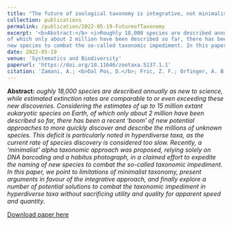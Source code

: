```yaml
---
title: "The future of zoological taxonomy is integrative, not minimalist"
collection: publications
permalink: /publication/2022-05-19-FutureofTaxonomy
excerpt: '<b>Abstract:</b> <i>Roughly 18,000 species are described annually as new to science, while estimated extinction rates are comparable to or even exceeding these new discoveries. Considering the estimates of up to 15 million extant eukaryotic species on Earth,
of which only about 2 million have been described so far, there has been a recent ‘boom’ of new potential approaches to more quickly discover and describe the millions of unknown species. This deficit is particularly noted in hyperdiverse taxa, as the current rate of species discovery is considered too slow. Recently, a ‘minimalist’ alpha taxonomic approach was proposed, relying solely on DNA barcoding and a habitus photograph, in a claimed effort to expedite the naming of
new species to combat the so-called taxonomic impediment. In this paper, we point to limitations of minimalist taxonomy, present arguments in favour of the integrative approach, and finally explore a number of potential solutions to combat the taxonomic impediment in hyperdiverse taxa without sacrificing utility and quality for apparent speed and quantity</i>.'
date: 2022-05-19
venue: 'Systematics and Biodiversity'
paperurl: 'https://doi.org/10.11646/zootaxa.5137.1.1'
citation: 'Zamani, A.; <b>Dal Pos, D.</b>; Fric, Z. F.; Orfinger, A. B.; Scherz, M. D.; Bartoňová, A. S.; Gante, H. F. (2022) The future of zoological taxonomy is integrative, not minimalist. <i>Systematics and Biodiversity</i>, 20(1): 1–14.'
---
```

<b>Abstract:</b> <i>oughly 18,000 species are described annually as new to science, while estimated extinction rates are comparable to or even exceeding these new discoveries. Considering the estimates of up to 15 million extant eukaryotic species on Earth,
of which only about 2 million have been described so far, there has been a recent ‘boom’ of new potential approaches to more quickly discover and describe the millions of unknown species. This deficit is particularly noted in hyperdiverse taxa, as the current rate of species discovery is considered too slow. Recently, a ‘minimalist’ alpha taxonomic approach was proposed, relying solely on DNA barcoding and a habitus photograph, in a claimed effort to expedite the naming of
new species to combat the so-called taxonomic impediment. In this paper, we point to limitations of minimalist taxonomy, present arguments in favour of the integrative approach, and finally explore a number of potential solutions to combat the taxonomic impediment in hyperdiverse taxa without sacrificing utility and quality for apparent speed and quantity</i>.

<script type='text/javascript' src='https://d1bxh8uas1mnw7.cloudfront.net/assets/embed.js'></script>

<p><div class='altmetric-embed' data-badge-type='donut' data-doi="10.1080/14772000.2022.2063964"></div></p> 

[Download paper here](https://doi.org/10.1080/14772000.2022.2063964)